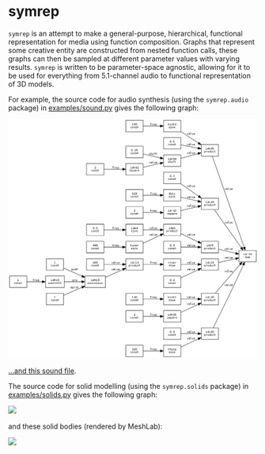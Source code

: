 symrep
===
`symrep` is an attempt to make a general-purpose, hierarchical, functional
representation for media using function composition. Graphs that represent some
creative entity are constructed from nested function calls, these graphs can
then be sampled at different parameter values with varying results. `symrep` is
written to be parameter-space agnostic, allowing for it to be used for
everything from 5.1-channel audio to functional representation of 3D models.

For example, the source code for audio synthesis (using the `symrep.audio`
package) in [examples/sound.py](https://github.com/haldean/symrep/blob/master/examples/sound.py)
gives the following graph:

![](examples/sound.png)

[...and this sound file](examples/sound.wav).

The source code for solid modelling (using the `symrep.solids` package) in
[examples/solids.py](https://github.com/haldean/symrep/blob/master/examples/sphere.py)
gives the following graph:

![](examples/solids.png)

and these solid bodies (rendered by MeshLab):

![](https://raw.githubusercontent.com/haldean/symrep/master/examples/sphere.gif)
